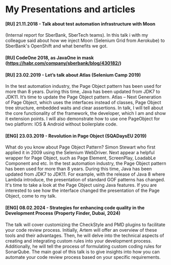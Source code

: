 # My Presentations and articles
#### [RU] 21.11.2018 - Talk about test automation infrastructure with Moon
(Internal report for SberBank, SberTech teams). 
In this talk i with my colleague said about how we inject Moon (Selenium Grid from Aerokube) to SberBank's OpenShift and what benefits we got.

#### [RU] CodeOne 2018, as JavaOne in mask   (https://habr.com/company/sberbank/blog/430182/)

#### [RU] 23.02.2019 - Let’s talk about Atlas (Selenium Camp 2019)

In the test automation industry, the Page Object pattern has been used for more than 8 years. During
this time, Java has been updated from JDK7 to JDK11. It’s time to update the Page Object pattern.
Atlas – Next Generation of Page Object, which uses the interfaces instead of classes, Page Object
tree structure, embedded waits and clear assertions. In talk, I will tell about the core
functionality of the framework, the developer, which I am and show it extension points. I will also
demonstrate how to use one PageObject for two platform: IOS & Android without boilerplate code.

#### [ENG] 23.03.2019 - Revolution in Page Object (SQADaysEU 2019)

What do you know about Page Object Pattern? Simon Stewart who first applied it in 2009 using the
Selenium WebDriver. Next appear a helpful wrapper for Page Object, such as Page Element, ScreenPlay,
LoadabLe Component and etc.
In the test automation industry, the Page Object pattern has been used for more than 8 years. During
this time, Java has been updated from JDK7 to JDK11. For example, with the release of Java 8 where
Lambda introduce, the presentation of standard GOF patterns has changed.
It's time to take a look at the Page Object using Java features. If you are interested to see how
the interface changed the presentation of the Page Object, come to my talk.

#### [ENG] 08.02.2024 - Strategies for enhancing code quality in the Development Process (Property Finder, Dubai, 2024)

The talk will cover customizing the CheckStyle and PMD plugins to facilitate your code review
process.
Initially, Artem will offer an overview of these tools and their advantages.
Then, he will delve into the technical aspects of creating and integrating custom rules into your
development process. Additionally, he will tell the process of formulating custom coding rules for
SonarQube.
The main goal of this talk is to give insights into how you can automate your code review process
based on your specific requirements.



